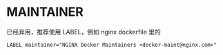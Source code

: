 # MAINTAINER

已经弃用，推荐使用 LABEL，例如 nginx dockerfile 里的

```text
LABEL maintainer="NGINX Docker Maintainers <docker-maint@nginx.com>"
```

